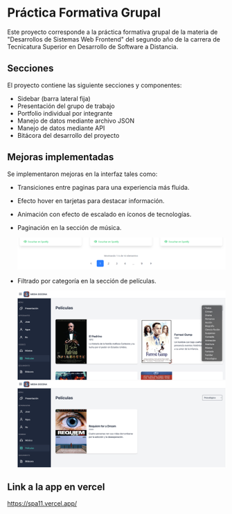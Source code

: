 # Práctica Formativa Grupal

Este proyecto corresponde a la práctica formativa grupal de la materia de "Desarrollos de Sistemas Web Frontend" del segundo año de la carrera de Tecnicatura Superior en Desarrollo de Software a Distancia.

## Secciones

El proyecto contiene las siguiente secciones y componentes:

- Sidebar (barra lateral fija)
- Presentación del grupo de trabajo
- Portfolio individual por integrante
- Manejo de datos mediante archivo JSON
- Manejo de datos mediante API
- Bitácora del desarrollo del proyecto

## Mejoras implementadas

Se implementaron mejoras en la interfaz tales como:

- Transiciones entre paginas para una experiencia más fluida.
- Efecto hover en tarjetas para destacar información.
- Animación con efecto de escalado en íconos de tecnologías.
- Paginación en la sección de música.

  <img src='src/assets/img/Paginacion.png' width='600px'>

- Filtrado por categoría en la sección de películas.

  <img src='src/assets/img/filtrado1.png' width='600px'>

  <img src='src/assets/img/filtrado2.png' width='600px'>

## Link a la app en vercel

https://spa11.vercel.app/
